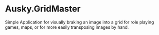 # Ausky.GridMaster
Simple Application for visually braking an image into a grid for role playing games, maps, or for more easily transposing images by hand.
